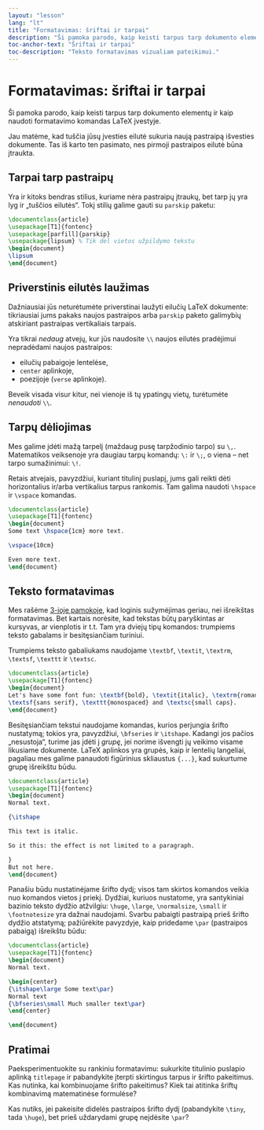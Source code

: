 ```yaml
---
layout: "lesson"
lang: "lt"
title: "Formatavimas: šriftai ir tarpai"
description: "Ši pamoka parodo, kaip keisti tarpus tarp dokumento elementų ir kaip naudoti formatavimo komandas LaTeX įvestyje."
toc-anchor-text: "Šriftai ir tarpai"
toc-description: "Teksto formatavimas vizualiam pateikimui."
---
```


# Formatavimas: šriftai ir tarpai

<span
  class="summary">Ši pamoka parodo, kaip keisti tarpus tarp dokumento elementų ir kaip naudoti formatavimo komandas LaTeX įvestyje.</span>

Jau matėme, kad tuščia jūsų įvesties eilutė sukuria naują pastraipą išvesties
dokumente.  Tas iš karto ten pasimato, nes pirmoji pastraipos eilutė būna įtraukta.

## Tarpai tarp pastraipų

Yra ir kitoks bendras stilius, kuriame nėra pastraipų įtraukų, bet tarp jų
yra lyg ir „tuščios eilutės“.  Tokį stilių galime gauti su `parskip`
paketu:

```latex
\documentclass{article}
\usepackage[T1]{fontenc}
\usepackage[parfill]{parskip}
\usepackage{lipsum} % Tik dėl vietos užpildymo tekstu
\begin{document}
\lipsum
\end{document}
```

## Priverstinis eilutės laužimas

Dažniausiai jūs neturėtumėte priverstinai laužyti eilučių LaTeX dokumente:
tikriausiai jums pakaks naujos pastraipos arba `parskip` paketo galimybių
atskiriant pastraipas vertikaliais tarpais.

Yra tikrai _nedaug_ atvejų, kur jūs naudosite `\\` naujos eilutės pradėjimui
nepradėdami naujos pastraipos:

- eilučių pabaigoje lentelėse,
- `center` aplinkoje,
- poezijoje (`verse` aplinkoje).

Beveik visada visur kitur, nei vienoje iš tų ypatingų vietų, turėtumėte
_nenaudoti_ `\\`.


## Tarpų dėliojimas

Mes galime įdėti mažą tarpelį (maždaug pusę tarpžodinio tarpo) su `\,`.
Matematikos veiksenoje yra daugiau tarpų komandų: `\:` ir `\;`, o viena
&ndash; net tarpo sumažinimui: `\!`.

Retais atvejais, pavyzdžiui, kuriant titulinį puslapį, jums gali reikti dėti
horizontalius ir/arba vertikalius tarpus rankomis.  Tam galima naudoti
`\hspace` ir `\vspace` komandas.

```latex
\documentclass{article}
\usepackage[T1]{fontenc}
\begin{document}
Some text \hspace{1cm} more text.

\vspace{10cm}

Even more text.
\end{document}
```

## Teksto formatavimas

Mes rašėme [3-ioje pamokoje](lesson-03), kad loginis sužymėjimas geriau, nei
išreikštas formatavimas.  Bet kartais norėsite, kad tekstas būtų paryškintas
ar kursyvas, ar vienplotis ir t.t.  Tam yra dviejų tipų komandos: trumpiems
teksto gabalams ir besitęsiančiam turiniui.

Trumpiems teksto gabaliukams naudojame `\textbf`, `\textit`, `\textrm`,
`\textsf`, `\texttt` ir `\textsc`.

```latex
\documentclass{article}
\usepackage[T1]{fontenc}
\begin{document}
Let's have some font fun: \textbf{bold}, \textit{italic}, \textrm{roman},
\textsf{sans serif}, \texttt{monospaced} and \textsc{small caps}.
\end{document}
```

Besitęsiančiam tekstui naudojame komandas, kurios perjungia šrifto nustatymą;
tokios yra, pavyzdžiui, `\bfseries` ir `\itshape`.  Kadangi jos pačios
„nesustoja“, turime jas įdėti į _grupę_, jei norime išvengti jų veikimo
visame likusiame dokumente.  LaTeX aplinkos yra grupės, kaip ir lentelių
langeliai, pagaliau mes galime panaudoti figūrinius skliaustus `{...}`, kad
sukurtume grupę išreikštu būdu.

```latex
\documentclass{article}
\usepackage[T1]{fontenc}
\begin{document}
Normal text.

{\itshape

This text is italic.

So it this: the effect is not limited to a paragraph.

}
But not here.
\end{document}
```

Panašiu būdu nustatinėjame šrifto dydį; visos tam skirtos komandos veikia nuo
komandos vietos į priekį.  Dydžiai, kuriuos nustatome, yra santykiniai
bazinio teksto dydžio atžvilgiu: `\huge`, `\large`, `\normalsize`, `\small`
ir `\footnotesize` yra dažnai naudojami.  Svarbu pabaigti pastraipą prieš
šrifto dydžio atstatymą; pažiūrėkite pavyzdyje, kaip pridedame `\par`
(pastraipos pabaigą) išreikštu būdu:

```latex
\documentclass{article}
\usepackage[T1]{fontenc}
\begin{document}
Normal text.

\begin{center}
{\itshape\large Some text\par}
Normal text
{\bfseries\small Much smaller text\par}
\end{center}

\end{document}
```

## Pratimai

Paeksperimentuokite su rankiniu formatavimu: sukurkite titulinio puslapio
aplinką `titlepage` ir pabandykite įterpti skirtingus tarpus ir šrifto
pakeitimus.  Kas nutinka, kai kombinuojame šrifto pakeitimus?  Kiek tai
atitinka šriftų kombinavimą matematinėse formulėse?

Kas nutiks, jei pakeisite didelės pastraipos šrifto dydį (pabandykite
`\tiny`, tada `\huge`), bet prieš uždarydami grupę neįdėsite `\par`?
